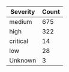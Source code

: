 | Severity | Count |
|----------|-------|
| medium | 675 |
| high | 322 |
| critical | 14 |
| low | 28 |
| Unknown | 3 |
